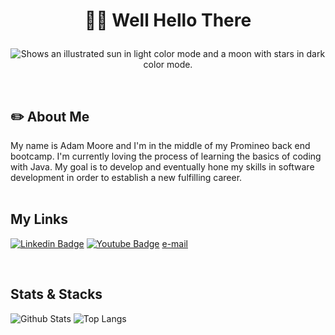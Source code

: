 #  <p align="center"> :man_beard: Well Hello There
</p>


<p align="center">
 <picture>
  <source media="(prefers-color-scheme: dark)" srcset="https://raw.githubusercontent.com/admmoore21/admmoore21/54752081eeaacec1d7094780fb22d1d77d900915/HeaderDark.jpg">
  <source media="(prefers-color-scheme: light)" srcset="https://raw.githubusercontent.com/admmoore21/admmoore21/54752081eeaacec1d7094780fb22d1d77d900915/HeaderLight.jpg">
  <img alt="Shows an illustrated sun in light color mode and a moon with stars in dark color mode." src="https://user-images.githubusercontent.com/25423296/163456779-a8556205-d0a5-45e2-ac17-42d089e3c3f8.png">
</picture>
</p>
</br>

## :pencil2: About Me
My name is Adam Moore and I'm in the middle of my Promineo back end bootcamp. I'm currently loving the process of learning the basics of coding with Java.  My goal is to develop and eventually hone my skills in software development in order to establish a new fulfilling career.
</br>
</br>

## My Links
[![Linkedin Badge](https://img.shields.io/badge/-Adam_Moore-blue?style=flat-square&logo=Linkedin&logoColor=white&link=https://www.linkedin.com/in/adam-moore-2101aa11b/)](https://www.linkedin.com/in/adam-moore-2101aa11b/) [![Youtube Badge](https://img.shields.io/badge/-Adam_Moore-darkred?style=flat-square&logo=youtube&logoColor=white&link=https://www.youtube.com/channel/UCMG2PRuY-2TmI7frB5HWnwA)](https://www.youtube.com/channel/UCMG2PRuY-2TmI7frB5HWnwA) [e-mail](mailto:adam.moore2036@gmail.com)


</br>

## Stats & Stacks 
![Github Stats](https://github-readme-stats.vercel.app/api?username=admmoore21&count_private=true&show_icons=true&include_all_commits=true)
![Top Langs](https://github-readme-stats.vercel.app/api/top-langs/?username=admmoore21&hide=TeX&layout=compact)
</br>
</br>



<!--
**admmoore21/admmoore21** is a ✨ _special_ ✨ repository because its `README.md` (this file) appears on your GitHub profile.

Here are some ideas to get you started:

- 🔭 I’m currently working on ...
- 🌱 I’m currently learning ...
- 👯 I’m looking to collaborate on ...
- 🤔 I’m looking for help with ...
- 💬 Ask me about ...
- 📫 How to reach me: ...
- 😄 Pronouns: ...
- ⚡ Fun fact: ...
-->
